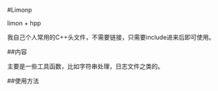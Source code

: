 #Limonp 

limon + hpp 

我自己个人常用的C++头文件，不需要链接，只需要include进来后即可使用。

##内容

主要是一些工具函数，比如字符串处理，日志文件之类的。

##使用方法
```sh

```
